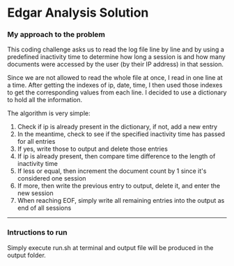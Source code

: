 # Edgar Analysis Solution
###  My approach to the problem
This coding challenge asks us to read the log file line by line and by using a
predefined inactivity time to determine how long a session is and how many
documents were accessed by the user (by their IP address) in that session.

Since we are not allowed to read the whole file at once, I read in one line at
a time. After getting the indexes of ip, date, time, I then used those indexes to
get the corresponding values from each line. I decided to use a dictionary to hold
all the information.

The algorithm is very simple:
1. Check if ip is already present in the dictionary, if not, add a new entry
2. In the meantime, check to see if the specified inactivity time has passed for all entries
3. If yes, write those to output and delete those entries
4. If ip is already present, then compare time difference to the length of inactivity time
5. If less or equal, then increment the document count by 1 since it's considered one session
6. If more, then write the previous entry to output, delete it, and enter the new session
7. When reaching EOF, simply write all remaining entries into the output as end of all sessions
---
###  Intructions to run
Simply execute run.sh at terminal and output file will be produced in the output folder.
